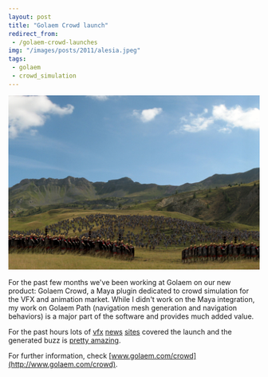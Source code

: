 ```yaml
---
layout: post
title: "Golaem Crowd launch"
redirect_from:
 - /golaem-crowd-launches
img: "/images/posts/2011/alesia.jpeg"
tags:
 - golaem
 - crowd_simulation
---
```


![Golaem Crowd](/images/posts/2011/alesia.jpeg)

For the past few months we've been working at Golaem on our new product: Golaem Crowd, a Maya plugin dedicated to crowd simulation for the VFX and animation market. While I didn't work on the Maya integration, my work on Golaem Path (navigation mesh generation and navigation behaviors) is a major part of the software and provides much added value.

For the past hours lots of [vfx](http://www.vizworld.com/2011/04/golaem-launches-golaem-crowd-fmx/) [news](http://www.cgrecord.net/2011/04/golaem-crowd-for-autodesk-maya-released.html) [sites](http://www.cgchannel.com/2011/04/golaem-launches-new-high-end-crowd-simulator/) covered the launch and the generated buzz is [pretty amazing](http://twitter.com/#!/search/golaem%20crowd).

For further information, check [www.golaem.com/crowd](http://www.golaem.com/crowd).
